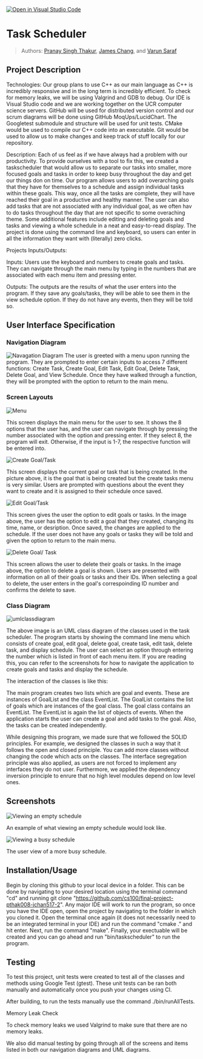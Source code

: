 [![Open in Visual Studio Code](https://classroom.github.com/assets/open-in-vscode-718a45dd9cf7e7f842a935f5ebbe5719a5e09af4491e668f4dbf3b35d5cca122.svg)](https://classroom.github.com/online_ide?assignment_repo_id=10966041&assignment_repo_type=AssignmentRepo)
# Task Scheduler
 
> Authors: [Pranay Singh Thakur](https://github.com/pranay5432), [James Chang](https://github.com/JamesChang039), and [Varun Saraf](https://github.com/varun1724)

## Project Description
Technologies:
 Our group plans to use C++ as our main language as C++ is incredibly responsive and in the long term is incredibly efficient. 
To check for memory leaks, we will be using Valgrind and GDB to debug. 
Our IDE is Visual Studio code and we are working together on the UCR computer science servers.
GitHub will be used for distributed version control and our scrum diagrams will be done using GitHub MoqUps/LucidChart. 
The Googletest submodule and structure will be used for unit tests.
CMake would be used to compile our C++ code into an executable.
Git would be used to allow us to make changes and keep track of stuff locally for our repository.

Description:
Each of us feel as if we have always had a problem with our productivity. To provide ourselves with a tool to fix this, we created a taskscheduler that would allow us to separate our tasks into smaller, more focused goals and tasks in order to keep busy throughout the day and get our things don on time. Our program allows users to add overarching goals that they have for themselves to a schedule and assign individual tasks within these goals. This way, once all the tasks are complete, they will have reached their goal in a productive and healthy manner. The user can also add tasks that are not associated with any individual goal, as we often hav to do tasks throughout the day that are not specific to some overaching theme. Some additional features include editing and deleting goals and tasks and viewing a whole schedule in a neat and easy-to-read display. The project is done using the command line and keyboard, so users can enter in all the information they want with (literally) zero clicks.

Projects Inputs/Outputs:

Inputs:
Users use the keyboard and numbers to create goals and tasks. They can navigate through the main menu by typing in the numbers that are associated with each menu item and pressing enter.

Outputs:
The outputs are the results of what the user enters into the program. If they save any goals/tasks, they will be able to see them in the view schedule option. If they do not have any events, then they will be told so.

## User Interface Specification


### Navigation Diagram
![Navagation Diagram](https://github.com/pranay5432/Task_Scheduler/assets/103800231/af7daae4-63cc-4241-bab0-a83833be654f)
The user is greeted with a menu upon running the program. They are prompted to enter certain inputs to access 7 different functions: Create Task, Create Goal, Edit Task, Edit Goal, Delete Task, Delete Goal, and View Schedule. Once they have walked through a function, they will be prompted with the option to return to the main menu.

### Screen Layouts
![Menu](https://github.com/pranay5432/Task_Scheduler/assets/103800231/247764e1-0cc9-4aa9-90ce-8728f0e45e19)


This screen displays the main menu for the user to see. It shows the 8 options that the user has, and the user can navigate through by pressing the number associated with the option and pressing enter. If they select 8, the program will exit. Otherwise, if the input is 1-7, the respective function will be entered into.


![Create Goal/Task](https://github.com/pranay5432/Task_Scheduler/assets/103800231/f3d5c486-a56b-43a4-8299-f37c42c7e765)


This screen displays the current goal or task that is being created. In the picture above, it is the goal that is being created but the create tasks menu is very similar. Users are prompted with questions about the event they want to create and it is assigned to their schedule once saved.


![Edit Goal/Task](https://github.com/pranay5432/Task_Scheduler/assets/103800231/1a25d2a5-1aa1-4896-898e-a29fe79d5d93)

This screen gives the user the option to edit goals or tasks. In the image above, the user has the option to edit a goal that they created, changing its time, name, or desription. Once saved, the changes are applied to the schedule. If the user does not have any goals or tasks they will be told and given the option to return to the main menu.

![Delete Goal/ Task]([https://github.com/cs100/final-project-pthak008-jchan517-2/assets/112217896/5951cec4-6775-4866-bf00-0fb04e6eea44](https://github.com/pranay5432/Task_Scheduler/assets/103800231/acdf5b1e-18ac-42f9-b4e2-26c57f4a3e16))

This screen allows the user to delete their goals or tasks. In the image above, the option to delete a goal is shown. Users are presented with information on all of their goals or tasks and their IDs. When selecting a goal to delete, the user enters in the goal's correspoinding ID number and confirms the delete to save. 


### Class Diagram

![umlclassdiagram](https://github.com/pranay5432/Task_Scheduler/assets/103800231/03a7a7b5-41f3-4f26-94fc-b9026dddd65a)

The above image is an UML class diagram of the classes used in the task scheduler. The program starts by showing the command line menu which consists of create goal, edit goal, delete goal, create task, edit task, delete task, and display schedule. The user can select an option through entering the number which is listed in front of each menu item. If you are reading this, you can refer to the screenshots for how to navigate the application to create goals and tasks and display the schedule.

The interaction of the classes is like this:

The main program creates two lists which are goal and events. These are instances of GoalList and the class EventList. The GoalList contains the list of goals which are instances of the goal class. The goal class contains an EventList. The EventList is again the list of objects of events. When the application starts the user can create a goal and add tasks to the goal. Also, the tasks can be created independently.

While designing this program, we made sure that we followed the SOLID principles. For example, we designed the classes in such a way that it follows the open and closed principle. You can add more classes without changing the code which acts on the classes. The interface segregation principle was also applied, as users are not forced to implement any interfaces they do not user. Furthermore, we applied the dependency inversion principle to enrure that no high level modules depend on low level ones.
 
 ## Screenshots
 ![Viewing an empty schedule](https://github.com/pranay5432/Task_Scheduler/assets/103800231/3f0e5df6-de46-4474-b70d-97bb757b3eb8)

 An example of what viewing an empty schedule would look like.
 
  ![Viewing a busy schedule](https://github.com/pranay5432/Task_Scheduler/assets/103800231/b800c56a-34c7-4980-b7ae-d507a4d427f8)
  
  The user view of a more busy schedule.
 
 ## Installation/Usage

Begin by cloning this github to your local device in a folder. This can be done by navigating to your desired location using the terminal command "cd" and running git clone "https://github.com/cs100/final-project-pthak008-jchan517-2". Any major IDE will work to run the program, so once you have the IDE open, open the project by navigating to the folder in which you cloned it. Open the terminal once again (it does not necessarily need to be an integrated terminal in your IDE) and run the command "cmake ." and hit enter. Next, run the command "make". Finally, your exectuable will be created and you can go ahead and run "bin/taskscheduler" to run the program.


 ## Testing
 
 To test this project, unit tests were created to test all of the classes and methods using Google Test (gtest). These unit tests can be ran both manually and automatically once you push your changes using CI.
 
 After building, to run the tests manually use the command ./bin/runAllTests.
 
 Memory Leak Check
 
 To check memory leaks we used Valgrind to make sure that there are no memory leaks.
 
 We also did manual testing by going through all of the screens and items listed in both our navigation diagrams and UML diagrams.
 
